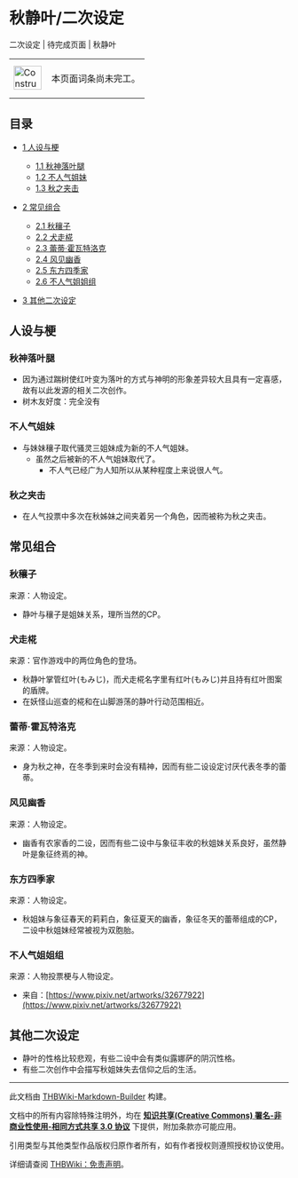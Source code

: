 # 秋静叶/二次设定

<!-- source html: G:\repos\THBWiki-Markdown-Builder\THBWikiMarkdown\Temp\main\f\f0\ns0%3A%E7%A7%8B%E9%9D%99%E5%8F%B6%2F%E4%BA%8C%E6%AC%A1%E8%AE%BE%E5%AE%9A.html -->

二次设定 | 待完成页面 | 秋静叶

<center>

<table>
<tbody><tr>
<td class="mbox-image"><div style="width: 52px;">
  <a href="./文件-ConstructionClock.png.md" class="image"><img alt="ConstructionClock.png" src="https://upload.thwiki.cc/thumb/f/f1/ConstructionClock.png/50px-ConstructionClock.png" decoding="async" loading="lazy" width="50" height="43" srcset="https://upload.thwiki.cc/thumb/f/f1/ConstructionClock.png/75px-ConstructionClock.png 1.5x, https://upload.thwiki.cc/thumb/f/f1/ConstructionClock.png/100px-ConstructionClock.png 2x" data-file-width="689" data-file-height="587"></a></div></td>
<td class="mbox-text" style=""><br>本页面词条尚未完工。<br><br></td>
</tr>
</tbody></table>


</center>
  
  

  


## 目录

- [1 人设与梗](#人设与梗)

  - [1.1 秋神落叶腿](#秋神落叶腿)
  - [1.2 不人气姐妹](#不人气姐妹)
  - [1.3 秋之夹击](#秋之夹击)



- [2 常见组合](#常见组合)

  - [2.1 秋穰子](#秋穰子)
  - [2.2 犬走椛](#犬走椛)
  - [2.3 蕾蒂·霍瓦特洛克](#蕾蒂·霍瓦特洛克)
  - [2.4 风见幽香](#风见幽香)
  - [2.5 东方四季家](#东方四季家)
  - [2.6 不人气姐姐组](#不人气姐姐组)



- [3 其他二次设定](#其他二次设定)





## 人设与梗

### 秋神落叶腿
- 因为通过踹树使红叶变为落叶的方式与神明的形象差异较大且具有一定喜感，故有以此发源的相关二次创作。
- 树木友好度：完全没有


### 不人气姐妹
- 与妹妹穰子取代骚灵三姐妹成为新的不人气姐妹。
  - 虽然之后被新的不人气姐妹取代了。
    - 不人气已经广为人知所以从某种程度上来说很人气。




### 秋之夹击
- 在人气投票中多次在秋姊妹之间夹着另一个角色，因而被称为秋之夹击。


## 常见组合

### 秋穰子
来源：人物设定。

- 静叶与穰子是姐妹关系，理所当然的CP。


### 犬走椛
来源：官作游戏中的两位角色的登场。

- 秋静叶掌管红叶(もみじ)，而犬走椛名字里有红叶(もみじ)并且持有红叶图案的盾牌。
- 在妖怪山巡查的椛和在山脚游荡的静叶行动范围相近。


### 蕾蒂·霍瓦特洛克
来源：人物设定。

- 身为秋之神，在冬季到来时会没有精神，因而有些二设设定讨厌代表冬季的蕾蒂。


### 风见幽香
来源：人物设定。

- 幽香有农家香的二设，因而有些二设中与象征丰收的秋姐妹关系良好，虽然静叶是象征终焉的神。


### 东方四季家
来源：人物设定。

- 秋姐妹与象征春天的莉莉白，象征夏天的幽香，象征冬天的蕾蒂组成的CP，二设中秋姐妹经常被视为双胞胎。


### 不人气姐姐组
来源：人物投票梗与人物设定。

- 来自：[https://www.pixiv.net/artworks/32677922](https://www.pixiv.net/artworks/32677922)


## 其他二次设定
- 静叶的性格比较悲观，有些二设中会有类似露娜萨的阴沉性格。
- 有些二次创作中会描写秋姐妹失去信仰之后的生活。





---

此文档由 [THBWiki-Markdown-Builder](https://github.com/Delsin-Yu/THBWiki-Markdown-Builder) 构建。

文档中的所有内容除特殊注明外，均在 [**知识共享(Creative Commons) 署名-非商业性使用-相同方式共享 3.0 协议**](https://creativecommons.org/licenses/by-sa/3.0/deed.zh-hans) 下提供，附加条款亦可能应用。

引用类型与其他类型作品版权归原作者所有，如有作者授权则遵照授权协议使用。

详细请查阅 [THBWiki：免责声明](https://thbwiki.cc/THBWiki:%E5%85%8D%E8%B4%A3%E5%A3%B0%E6%98%8E)。

